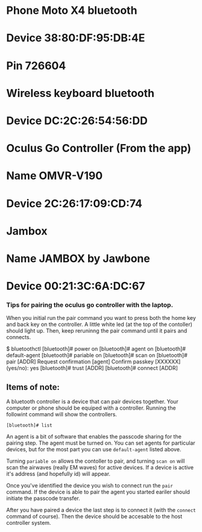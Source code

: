 # Phone Moto X4 bluetooth
# Device 38:80:DF:95:DB:4E
# Pin 726604

# Wireless keyboard bluetooth
# Device DC:2C:26:54:56:DD

# Oculus Go Controller (From the app)
# Name OMVR-V190
# Device 2C:26:17:09:CD:74

# Jambox
# Name JAMBOX by Jawbone
# Device 00:21:3C:6A:DC:67

### Tips for pairing the oculus go controller with the laptop.
When you initial run the pair command you want to press both the home key and back key on the controller. A little white led (at the top of the contoller) should light up. Then, keep reruninng the pair command until it pairs and connects.

$ bluetoothctl
[bluetooth]# power on
[bluetooth]# agent on
[bluetooth]# default-agent
[bluetooth]# pariable on
[bluetooth]# scan on
[bluetooth]# pair [ADDR]
Request confirmation
[agent] Confirm passkey [XXXXXX] (yes/no): yes
[bluetooth]# trust [ADDR]
[bluetooth]# connect [ADDR]

## Items of note:
A bluetooth controller is a device that can pair devices together. Your computer or phone should be equiped with a controller. Running the followint command will show the controllers.

```
[bluetooth]# list
```

An agent is a bit of software that enables the passcode sharing for the pairing step. The agent must be turned on. You can set agents for particular devices, but for the most part you can use `default-agent` listed above.

Turning `pariable on` allows the contoller to pair, and turning `scan on` will scan the airwaves (really EM waves) for active devices. If a device is active it's address (and hopefully id) will appear.

Once you've identified the device you wish to connect run the `pair` command. If the device is able to pair the agent you started eariler should initiate the passcode transfer.

After you have paired a device the last step is to connect it (with the `connect` command of course). Then the device should be accesable to the host controller system.
